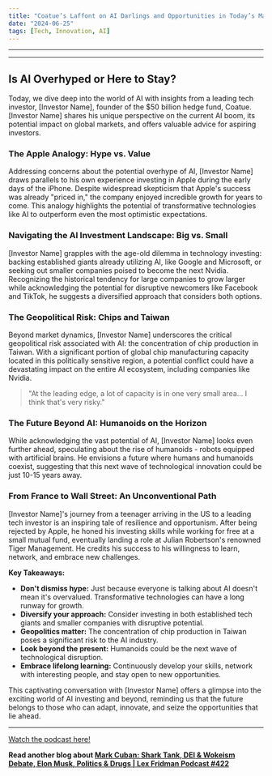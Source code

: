```yaml
---
title: "Coatue’s Laffont on AI Darlings and Opportunities in Today’s Markets"
date: "2024-06-25"
tags: [Tech, Innovation, AI]
---
```


---

---

## Is AI Overhyped or Here to Stay?

Today, we dive deep into the world of AI with insights from a leading tech investor, [Investor Name], founder of the $50 billion hedge fund, Coatue. [Investor Name] shares his unique perspective on the current AI boom, its potential impact on global markets, and offers valuable advice for aspiring investors.

### The Apple Analogy: Hype vs. Value

Addressing concerns about the potential overhype of AI, [Investor Name] draws parallels to his own experience investing in Apple during the early days of the iPhone. Despite widespread skepticism that Apple's success was already "priced in," the company enjoyed incredible growth for years to come. This analogy highlights the potential of transformative technologies like AI to outperform even the most optimistic expectations.

### Navigating the AI Investment Landscape: Big vs. Small

[Investor Name] grapples with the age-old dilemma in technology investing: backing established giants already utilizing AI, like Google and Microsoft, or seeking out smaller companies poised to become the next Nvidia. Recognizing the historical tendency for large companies to grow larger while acknowledging the potential for disruptive newcomers like Facebook and TikTok, he suggests a diversified approach that considers both options.

### The Geopolitical Risk: Chips and Taiwan

Beyond market dynamics, [Investor Name] underscores the critical geopolitical risk associated with AI: the concentration of chip production in Taiwan. With a significant portion of global chip manufacturing capacity located in this politically sensitive region, a potential conflict could have a devastating impact on the entire AI ecosystem, including companies like Nvidia.

> "At the leading edge, a lot of capacity is in one very small area… I think that's very risky."

### The Future Beyond AI: Humanoids on the Horizon

While acknowledging the vast potential of AI, [Investor Name] looks even further ahead, speculating about the rise of humanoids - robots equipped with artificial brains. He envisions a future where humans and humanoids coexist, suggesting that this next wave of technological innovation could be just 10-15 years away.

### From France to Wall Street: An Unconventional Path

[Investor Name]'s journey from a teenager arriving in the US to a leading tech investor is an inspiring tale of resilience and opportunism. After being rejected by Apple, he honed his investing skills while working for free at a small mutual fund, eventually landing a role at Julian Robertson's renowned Tiger Management. He credits his success to his willingness to learn, network, and embrace new challenges.

**Key Takeaways:**

- **Don't dismiss hype:** Just because everyone is talking about AI doesn't mean it's overvalued. Transformative technologies can have a long runway for growth.
- **Diversify your approach:** Consider investing in both established tech giants and smaller companies with disruptive potential.
- **Geopolitics matter:** The concentration of chip production in Taiwan poses a significant risk to the AI industry.
- **Look beyond the present:** Humanoids could be the next wave of technological disruption.
- **Embrace lifelong learning:** Continuously develop your skills, network with interesting people, and stay open to new opportunities.

This captivating conversation with [Investor Name] offers a glimpse into the exciting world of AI investing and beyond, reminding us that the future belongs to those who can adapt, innovate, and seize the opportunities that lie ahead.

---

<a href="https://youtube.com/watch?v=_nuSOMooReY" target="_blank">Watch the podcast here!</a>

**Read another blog about [Mark Cuban: Shark Tank, DEI & Wokeism Debate, Elon Musk, Politics & Drugs | Lex Fridman Podcast #422](./20240329-markcuban-lexfridman.md)**
